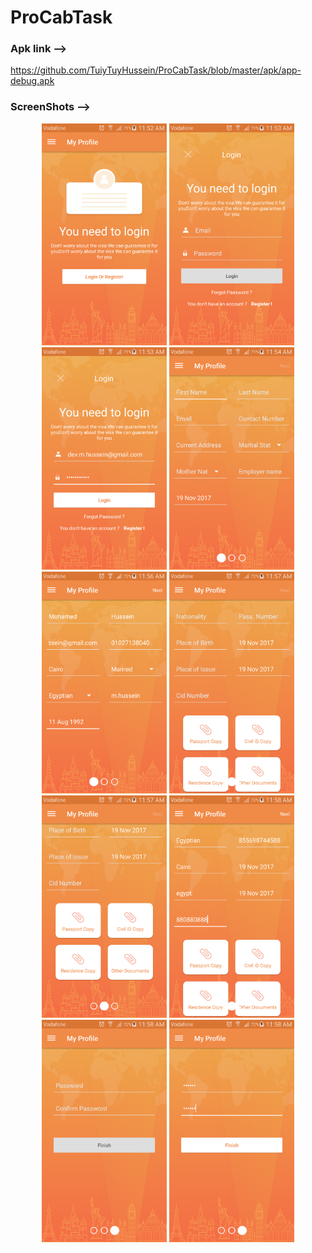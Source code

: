 # ProCabTask

### Apk link -->
https://github.com/TuiyTuyHussein/ProCabTask/blob/master/apk/app-debug.apk



### ScreenShots -->
<p align="center">
  <img src="https://github.com/TuiyTuyHussein/ProCabTask/blob/master/screenshots/device-2017-11-19-115249.png" width="200"/>
   <img src="https://github.com/TuiyTuyHussein/ProCabTask/blob/master/screenshots/device-2017-11-19-115333.png" width="200"/>
    <img src="https://github.com/TuiyTuyHussein/ProCabTask/blob/master/screenshots/device-2017-11-19-115356.png" width="200"/>
     <img src="https://github.com/TuiyTuyHussein/ProCabTask/blob/master/screenshots/device-2017-11-19-115422.png" width="200"/>
      <img src="https://github.com/TuiyTuyHussein/ProCabTask/blob/master/screenshots/device-2017-11-19-115654.png" width="200"/>
       <img src="https://github.com/TuiyTuyHussein/ProCabTask/blob/master/screenshots/device-2017-11-19-115712.png" width="200"/>
        <img src="https://github.com/TuiyTuyHussein/ProCabTask/blob/master/screenshots/device-2017-11-19-115724.png" width="200"/>
         <img src="https://github.com/TuiyTuyHussein/ProCabTask/blob/master/screenshots/device-2017-11-19-115810.png" width="200"/>
          <img src="https://github.com/TuiyTuyHussein/ProCabTask/blob/master/screenshots/device-2017-11-19-115822.png" width="200"/>
           <img src="https://github.com/TuiyTuyHussein/ProCabTask/blob/master/screenshots/device-2017-11-19-115846.png" width="200"/>
</p>
